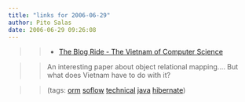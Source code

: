 ```yaml
---
title: "links for 2006-06-29"
author: Pito Salas
date: 2006-06-29 09:26:08
---
```


>>

>>   * [ The Blog Ride - The Vietnam of Computer
Science](<http://blogs.tedneward.com/PermaLink,guid,33e0e84c-1a82-4362-bb15-eb18a1a1d91f.aspx>)

>>

>> An interesting paper about object relational mapping…. But what does
Vietnam have to do with it?

>>

>> (tags: [orm](<http://del.icio.us/pitosalas/orm>)
[soflow](<http://del.icio.us/pitosalas/soflow>)
[technical](<http://del.icio.us/pitosalas/technical>)
[java](<http://del.icio.us/pitosalas/java>)
[hibernate](<http://del.icio.us/pitosalas/hibernate>))

>>

>>



